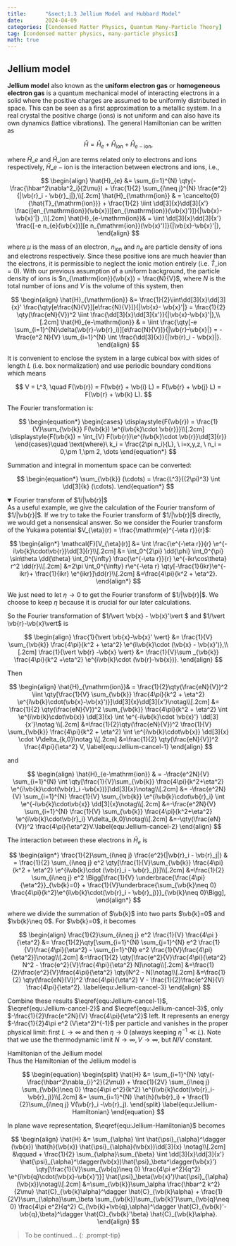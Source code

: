 ```yaml
---
title:      "&sect;1.3 Jellium Model and Hubbard Model"
date:       2024-04-09
categories: [Condensed Matter Physics, Quantum Many-Particle Theory]
tag: [condensed matter physics, many-particle physics]
math: true
---
```


## Jellium model

**Jellium model** also known as the **uniform electron gas** or **homogeneous electron gas** is a quantum mechanical model of interacting electrons in a solid where the positive charges are assumed to be uniformly distributed in space. This can be seen as a first approximation to a metallic system. In a real crystal the positive charge (ions) is not uniform and can also have its own dynamics (lattice vibrations). The general Hamiltonian can be written as

$$
\begin{equation}
    \hat{H} = \hat{H}_e + \hat{H}_{\mathrm{ion}} + \hat{H}_{e-\mathrm{ion}},
\end{equation}
$$

where $\hat{H}\_{e}$ and $\hat{H}\_{\mathrm{ion}}$ are terms related only to electrons and ions respectively, $\hat{H}\_{e-\mathrm{ion}}$ is the interaction between electrons and ions, i.e.,

$$
\begin{align}
    \hat{H}_{e} &= \sum_{i=1}^{N} \qty(-\frac{\hbar^2\nabla^2_i}{2\mu}) + \frac{1}{2} \sum_{i\neq j}^{N} \frac{e^2}{|\vb{r}_i - \vb{r}_j|},\\[.2cm]
    \hat{H}_{\mathrm{ion}} & = \cancelto{0}{\hat{T}_{\mathrm{ion}}} + \frac{1}{2} \iint \dd[3]{x}\dd[3]{x'} \frac{[en_{\mathrm{ion}}(\vb{x})][en_{\mathrm{ion}}(\vb{x}')]}{|\vb{x}-\vb{x}'|} ,\\[.2cm]
    \hat{H}_{e-\mathrm{ion}}& = \iint \dd[3]{x}\dd[3]{x'} \frac{[-e n_{e}(\vb{x})][e n_{\mathrm{ion}}(\vb{x}')]}{|\vb{x}-\vb{x}'|},
\end{align}
$$

where $\mu$ is the mass of an electron, $n_{\mathrm{ion}}$ and $n_{e}$ are particle density of ions and electrons respectively. Since these positive ions are much heavier than the electrons, it is permissible to neglect the ionic motion entirely (i.e. $\hat{T}\_{\mathrm{ion}} =0$). With our previous assumption of a uniform background, the particle density of ions is $n_{\mathrm{ion}}(\vb{x}) = \frac{N}{V}$, where $N$ is the total number of ions and $V$ is the volume of this system, then

$$
\begin{align}
    \hat{H}_{\mathrm{ion}} &= \frac{1}{2}\iint\dd[3]{x}\dd[3]{x}'  \frac{\qty[e\frac{N}{V}][e\frac{N}{V}]}{|\vb{x}- \vb{x}'|}  = \frac{1}{2} \qty(\frac{eN}{V})^2 \iint \frac{\dd[3]{x}\dd[3]{x'}}{|\vb{x}-\vb{x}'|},\\[.2cm]
    \hat{H}_{e-\mathrm{ion}} & = \iint \frac{\qty[-e \sum_{i=1}^{N}\delta(\vb{r}-\vb{r}_i)][e\frac{N}{V}]}{|\vb{r}-\vb{x}|} = - \frac{e^2 N}{V} \sum_{i=1}^{N} \int \frac{\dd[3]{x}}{|\vb{r}_i - \vb{x}|}. 
\end{align}
$$

It is convenient to enclose the system in a large cubical box with sides of length $L$ (i.e. box normalization) and use periodic boundary conditions which means

$$
V = L^3, \quad F(\vb{r}) = F(\vb{r} + \vb{i} L) = F(\vb{r} + \vb{j} L) = F(\vb{r} + \vb{k} L).
$$

The Fourier transformation is:

$$
\begin{equation*}
\begin{cases}
    \displaystyle{F(\vb{r}) = \frac{1}{V}\sum_{\vb{k}} F(\vb{k}) \e^{i\vb{k}\cdot \vb{r}}}\\[.2cm]
    \displaystyle{F(\vb{k}) = \int_{V} F(\vb{r})\e^{i\vb{k}\cdot \vb{r}}\dd[3]{r}}
\end{cases}\quad \text{where}\ k_i = \frac{2\pi n_i}{L}, \ i=x,y,z, \ n_i = 0,\pm 1,\pm 2, \dots
\end{equation*}
$$

Summation and integral in momentum space can be converted:

$$
\begin{equation*}
    \sum_{\vb{k}} (\cdots)  = \frac{L^3}{(2\pi)^3} \int \dd[3]{k} (\cdots).
\end{equation*}
$$

<details class="details-block" markdown="1" open>
<summary>Fourier transform of $1/|\vb{r}|$ </summary>
As a useful example, we give the calculation of the Fourier transform of $1/|\vb{r}|$. If we try to take the Fourier transform of $1/|\vb{r}|$ directly, we would get a nonsensical answer. So we consider the Fourier transform of the Yukawa potential $V_{\eta}(r) = \frac{\mathrm{e}^{-\eta r}}{r}$:

$$
\begin{align*}
    \mathcal{F}[V_{\eta}(r)] &= \int \frac{\e^{-\eta r}}{r} \e^{-i\vb{k}\cdot\vb{r}}\dd[3]{r}\\[.2cm]
    &= \int_0^{2\pi} \dd{\phi} \int_0^{\pi} \sin\theta \dd{\theta} \int_0^{\infty} \frac{\e^{-\eta r}}{r} \e^{-ikr\cos\theta} r^2 \dd{r}\\[.2cm]
    &=2\pi \int_0^{\infty} r\e^{-\eta r} \qty[-\frac{1}{ikr}\e^{-ikr}+ \frac{1}{ikr} \e^{ikr}]\dd{r}\\[.2cm]
    &=\frac{4\pi}{k^2 + \eta^2}.
\end{align*}
$$

We just need to let $\eta \to 0$ to get the Fourier transform of $1/|\vb{r}|$. We choose to keep $\eta$ because it is crucial for our later calculations.
</details>

So the Fourier transformation of $1/\vert \vb{x} - \vb{x}'\vert $ and $1/\vert \vb{r}-\vb{x}\vert$ is

$$
\begin{align}
    \frac{1}{\vert \vb{x}-\vb{x}' \vert} &= \frac{1}{V} \sum_{\vb{k}} \frac{4\pi}{k^2 + \eta^2} \e^{i\vb{k}\cdot (\vb{x} - \vb{x}')},\\[.2cm]
    \frac{1}{\vert \vb{r} -\vb{x} \vert} &= \frac{1}{V}\sum
    _{\vb{k}} \frac{4\pi}{k^2 +\eta^2} \e^{i\vb{k}\cdot (\vb{r}-\vb{x})}.
\end{align}
$$

Then

$$
\begin{align}
    \hat{H}_{\mathrm{ion}}& = \frac{1}{2}\qty(\frac{eN}{V})^2 \iint \qty[\frac{1}{V} \sum_{\vb{k}} \frac{4\pi}{k^2 + \eta^2} \e^{i\vb{k}\cdot(\vb{x}-\vb{x}')}]\dd[3]{x}\dd[3]{x'}\notag\\[.2cm]
    &= \frac{1}{2} \qty(\frac{eN}{V})^2 \sum_{\vb{k}} \frac{4\pi}{k^2 + \eta^2} \int \e^{i\vb{k}\cdot\vb{x}} \dd[3]{x} \int \e^{-i\vb{k}\cdot \vb{x}'} \dd[3]{x'}\notag \\[.2cm]
    &=\frac{1}{2}\qty(\frac{eN}{V})^2 \frac{1}{V} \sum_{\vb{k}} \frac{4\pi}{k^2 + \eta^2} \int \e^{i\vb{k}\cdot\vb{x}} \dd[3]{x} \cdot V\delta_{k,0}\notag \\[.2cm]
    &=\frac{1}{2} \qty(\frac{eN}{V})^2 \frac{4\pi}{\eta^2} V, \label{equ:Jellium-cancel-1}
\end{align} 
$$

and 

$$
\begin{align}
    \hat{H}_{e-\mathrm{ion}} & = -\frac{e^2N}{V} \sum_{i=1}^{N} \int \qty[\frac{1}{V}\sum_{\vb{k}} \frac{4\pi}{k^2+\eta^2} \e^{i\vb{k}\cdot(\vb{r}_i -\vb{x})}]\dd[3]{x}\notag\\[.2cm]
    &= -\frac{e^2N}{V} \sum_{i=1}^{N} \frac{1}{V} \sum_{\vb{k}} \e^{i\vb{k}\cdot\vb{r}_i} \int \e^{-i\vb{k}\cdot\vb{x}} \dd[3]{x}\notag\\[.2cm]
    &=-\frac{e^2N}{V} \sum_{i=1}^{N} \frac{1}{V} \sum_{\vb{k}} \frac{4\pi}{k^2+\eta^2} \e^{i\vb{k}\cdot\vb{r}_i} V\delta_{k,0}\notag\\[.2cm]
    &=-\qty(\frac{eN}{V})^2 \frac{4\pi}{\eta^2}V.\label{equ:Jellium-cancel-2}
\end{align}
$$

The interaction between these electrons in $\hat{H}_{e}$ is

$$
\begin{align*}
    \frac{1}{2}\sum_{i\neq j} \frac{e^2}{|\vb{r}_i - \vb{r}_j|} & = \frac{1}{2} \sum_{i\neq j} e^2 \qty[\frac{1}{V}\sum_{\vb{k}} \frac{4\pi}{k^2 + \eta^2} \e^{i\vb{k}\cdot (\vb{r}_i - \vb{r}_j)}]\\[.2cm]
    &=\frac{1}{2} \sum_{i\neq j} e^2 \Bigg[\frac{1}{V} \underbrace{\frac{4\pi}{\eta^2}}_{\vb{k}=0} + \frac{1}{V}\underbrace{\sum_{\vb{k}\neq 0} \frac{4\pi}{k^2}\e^{i\vb{k}\cdot(\vb{r}_i - \vb{r}_j)}}_{\vb{k}\neq 0}\Bigg],
\end{align*}
$$

where we divide the summation of $\vb{k}$ into two parts $\vb{k}=0$ and $\vb{k}\neq 0$. For $\vb{k}=0$, it becomes

$$
\begin{align}
    \frac{1}{2}\sum_{i\neq j} e^2 \frac{1}{V} \frac{4\pi }{\eta^2} &= \frac{1}{2}\qty[\sum_{i=1}^{N} \sum_{j=1}^{N} e^2 \frac{1}{V}\frac{4\pi}{\eta^2} - \sum_{i=1}^{N} e^2 \frac{1}{V}\frac{4\pi}{\eta^2}]\notag\\[.2cm]
    &=\frac{1}{2} \qty[\frac{e^2}{V}\frac{4\pi}{\eta^2} N^2 - \frac{e^2}{V}\frac{4\pi}{\eta^2} N]\notag\\[.2cm]
    &=\frac{1}{2}\frac{e^2}{V}\frac{4\pi}{\eta^2} \qty[N^2 - N]\notag\\[.2cm]
    &=\frac{1}{2} \qty(\frac{eN}{V})^2 \frac{4\pi}{\eta^2} V - \frac{1}{2}\frac{e^2N}{V} \frac{4\pi}{\eta^2}. \label{equ:Jellium-cancel-3}
\end{align}
$$

Combine these results $\eqref{equ:Jellium-cancel-1}$, $\eqref{equ:Jellium-cancel-2}$ and $\eqref{equ:Jellium-cancel-3}$, only $-\frac{1}{2}\frac{e^2N}{V} \frac{4\pi}{\eta^2}$ left. It represents an energy $-\frac{1}{2}4\pi e^2 (V\eta^2)^{-1}$ per particle and vanishes in the proper physical limit: first $L\to \infty$ and then $\eta \to 0$ (always keeping $\eta^{-1}\ll L$). Note that we use the thermodynamic limit $N\to\infty, V\to\infty$, but $N/V$ constant. 

<div class="box-info" markdown="1">
<div class="title"> Hamiltonian of the Jellium model </div>
Thus the Hamiltonian of the Jellium model is

$$
\begin{equation}
\begin{split}
        \hat{H} &= \sum_{i=1}^{N} \qty(-\frac{\hbar^2\nabla_{i}^2}{2\mu}) + \frac{1}{2V} \sum_{i\neq j} \sum_{\vb{k}\neq 0} \frac{4\pi e^2}{k^2} \e^{i\vb{k}\cdot(\vb{r}_i-\vb{r}_j)}\\[.2cm]
        &= \sum_{i=1}^{N} \hat{h}(\vb{r}_i) + \frac{1}{2}\sum_{i\neq j} V(\vb{r}_i -\vb{r}_j).
\end{split}
\label{equ:Jellium-Hamiltonian}
\end{equation}
$$

</div>

In plane wave representation, $\eqref{equ:Jellium-Hamiltonian}$ becomes

$$
\begin{align}
    \hat{H} &= \sum_{\alpha} \int \hat{\psi}_{\alpha}^\dagger (\vb{x}) \hat{h}(\vb{x}) \hat{\psi}_{\alpha}(\vb{x})\dd[3]{x} \notag\\[.2cm]
        &\qquad + \frac{1}{2} \sum_{\alpha}\sum_{\beta} \iint \dd[3]{x}\dd[3]{x'} \hat{\psi}_{\alpha}^\dagger(\vb{x})\hat{\psi}_\beta^\dagger(\vb{x}') \qty[\frac{1}{V}\sum_{\vb{q}\neq 0} \frac{4\pi e^2}{q^2} \e^{i\vb{q}\cdot(\vb{x}-\vb{x}')}] \hat{\psi}_\beta(\vb{x}')\hat{\psi}_{\alpha}(\vb{x})\notag\\[.2cm]
        &=\sum_{\vb{k}}\sum_\alpha \frac{\hbar^2 k^2}{2\mu} \hat{C}_{\vb{k}\alpha}^\dagger \hat{C}_{\vb{k}\alpha} + \frac{1}{2V}\sum_{\alpha}\sum_\beta \sum_{\vb{k}}\sum_{\vb{k}'}\sum_{\vb{q}\neq 0} \frac{4\pi e^2}{q^2} C_{\vb{k}+\vb{q},\alpha}^\dagger \hat{C}_{\vb{k}'-\vb{q},\beta}^\dagger \hat{C}_{\vb{k}'\beta} \hat{C}_{\vb{k}\alpha}.
\end{align}
$$

> To be continued...
{: .prompt-tip}


